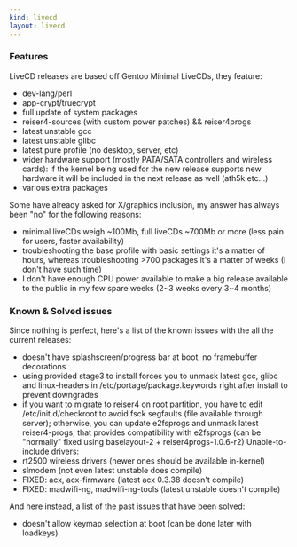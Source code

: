 ```yaml
---
kind: livecd
layout: livecd
---
```

### Features
LiveCD releases are based off Gentoo Minimal LiveCDs, they feature\:

* dev\-lang/perl
* app\-crypt/truecrypt
* full update of system packages 
* reiser4\-sources \(with custom power patches\) && reiser4progs 
* latest unstable gcc
* latest unstable glibc
* latest pure profile \(no desktop, server, etc\)
* wider hardware support \(mostly PATA/SATA controllers and wireless cards\)\: if the kernel being used for the new release supports new hardware it will be included in the next release as well \(ath5k etc\.\.\.\)
* various extra packages

Some have already asked for X/graphics inclusion, my answer has always been \"no\" for the following reasons\:
* minimal liveCDs weigh ~100Mb, full liveCDs ~700Mb or more \(less pain for users, faster availability\)
* troubleshooting the base profile with basic settings it\'s a matter of hours, whereas troubleshooting \>700 packages it\'s a matter of weeks \(I don\'t have such time\)
* I don\'t have enough CPU power available to make a big release available to the public in my few spare weeks \(2~3 weeks every 3~4 months\)

### Known & Solved issues
Since nothing is perfect, here\'s a list of the known issues with the all the current releases\:

* doesn\'t have splashscreen/progress bar at boot, no framebuffer decorations
* using provided stage3 to install forces you to unmask latest gcc, glibc and linux-headers in /etc/portage/package\.keywords right after install to prevent downgrades
* if you want to migrate to reiser4 on root partition, you have to edit /etc/init\.d/checkroot to avoid fsck segfaults \(file available through server\); otherwise, you can update e2fsprogs and unmask latest reiser4\-progs, that provides compatibility with e2fsprogs \(can be \"normally\" fixed using baselayout\-2 \+ reiser4progs\-1\.0\.6\-r2\)
Unable\-to\-include drivers\:
* rt2500 wireless drivers \(newer ones should be available in\-kernel\)
* slmodem \(not even latest unstable does compile\)
* FIXED\: acx, acx\-firmware \(latest acx 0\.3\.38 doesn\'t compile\)
* FIXED\: madwifi\-ng, madwifi\-ng\-tools \(latest unstable doesn\'t compile\)

And here instead, a list of the past issues that have been solved\:

* doesn\'t allow keymap selection at boot \(can be done later with loadkeys\)
